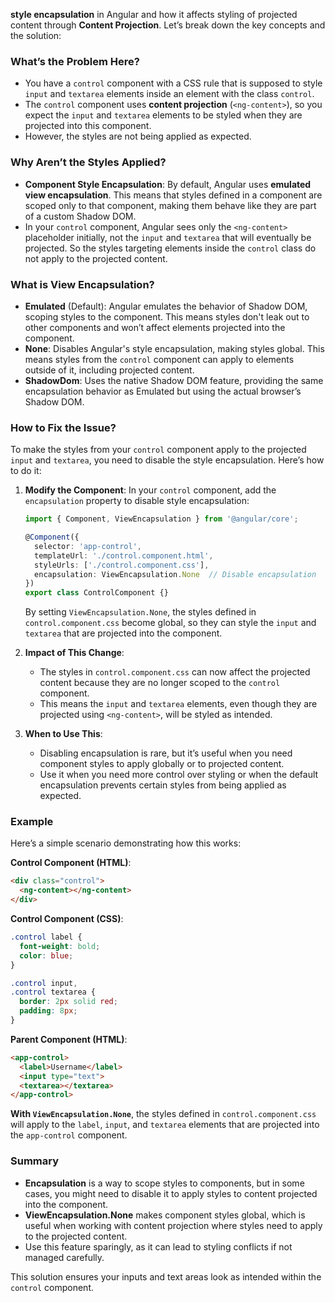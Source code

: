 **style encapsulation** in Angular and how it affects styling of projected content through **Content Projection**. Let’s break down the key concepts and the solution:

### What’s the Problem Here?
- You have a `control` component with a CSS rule that is supposed to style `input` and `textarea` elements inside an element with the class `control`.
- The `control` component uses **content projection** (`<ng-content>`), so you expect the `input` and `textarea` elements to be styled when they are projected into this component.
- However, the styles are not being applied as expected.

### Why Aren’t the Styles Applied?
- **Component Style Encapsulation**: By default, Angular uses **emulated view encapsulation**. This means that styles defined in a component are scoped only to that component, making them behave like they are part of a custom Shadow DOM.
- In your `control` component, Angular sees only the `<ng-content>` placeholder initially, not the `input` and `textarea` that will eventually be projected. So the styles targeting elements inside the `control` class do not apply to the projected content.

### What is View Encapsulation?
- **Emulated** (Default): Angular emulates the behavior of Shadow DOM, scoping styles to the component. This means styles don't leak out to other components and won’t affect elements projected into the component.
- **None**: Disables Angular's style encapsulation, making styles global. This means styles from the `control` component can apply to elements outside of it, including projected content.
- **ShadowDom**: Uses the native Shadow DOM feature, providing the same encapsulation behavior as Emulated but using the actual browser’s Shadow DOM.

### How to Fix the Issue?
To make the styles from your `control` component apply to the projected `input` and `textarea`, you need to disable the style encapsulation. Here’s how to do it:

1. **Modify the Component**:
   In your `control` component, add the `encapsulation` property to disable style encapsulation:
   ```typescript
   import { Component, ViewEncapsulation } from '@angular/core';

   @Component({
     selector: 'app-control',
     templateUrl: './control.component.html',
     styleUrls: ['./control.component.css'],
     encapsulation: ViewEncapsulation.None  // Disable encapsulation
   })
   export class ControlComponent {}
   ```
   By setting `ViewEncapsulation.None`, the styles defined in `control.component.css` become global, so they can style the `input` and `textarea` that are projected into the component.

2. **Impact of This Change**:
   - The styles in `control.component.css` can now affect the projected content because they are no longer scoped to the `control` component.
   - This means the `input` and `textarea` elements, even though they are projected using `<ng-content>`, will be styled as intended.

3. **When to Use This**:
   - Disabling encapsulation is rare, but it’s useful when you need component styles to apply globally or to projected content.
   - Use it when you need more control over styling or when the default encapsulation prevents certain styles from being applied as expected.

### Example
Here’s a simple scenario demonstrating how this works:

**Control Component (HTML)**:
```html
<div class="control">
  <ng-content></ng-content>
</div>
```

**Control Component (CSS)**:
```css
.control label {
  font-weight: bold;
  color: blue;
}

.control input,
.control textarea {
  border: 2px solid red;
  padding: 8px;
}
```

**Parent Component (HTML)**:
```html
<app-control>
  <label>Username</label>
  <input type="text">
  <textarea></textarea>
</app-control>
```

**With `ViewEncapsulation.None`**, the styles defined in `control.component.css` will apply to the `label`, `input`, and `textarea` elements that are projected into the `app-control` component.

### Summary
- **Encapsulation** is a way to scope styles to components, but in some cases, you might need to disable it to apply styles to content projected into the component.
- **ViewEncapsulation.None** makes component styles global, which is useful when working with content projection where styles need to apply to the projected content.
- Use this feature sparingly, as it can lead to styling conflicts if not managed carefully.

This solution ensures your inputs and text areas look as intended within the `control` component.
